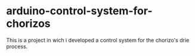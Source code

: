 # arduino-control-system-for-chorizos
This is a project in wich i developed a control system for the chorizo's drie process.
